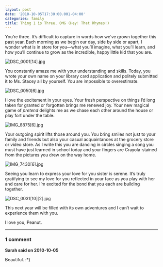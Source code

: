 ```yaml
---
layout: post
date: '2010-10-05T17:30:00.001-04:00'
categories: family
title: Thing 1 is Three, OMG (Hey! That Rhymes!)
---
```



You’re three. It’s difficult to capture in words how we’ve grown together this past year. Each morning as we begin our day, side by side or apart, I wonder what is in store for you—what you’ll imagine, what you’ll learn, and how you’ll continue to grow as the incredible, happy little kid that you are.  

![DSC_0001[14].jpg](/assets/2010/DSC_0001[14].jpg)

You constantly amaze me with your understanding and skills. Today, you wrote your own name on your library card application and politely submitted it to Ms. Stacey all by yourself. You are impossible to overestimate.  

![DSC_0050[6].jpg](/assets/2010/DSC_0050[6].jpg)

I love the excitement in your eyes. Your fresh perspective on things I’d long taken for granted or forgotten brings me renewed joy. Your new magical game of *pretend* delights me as we chase each other around the house or play fort under the table.  

![IMG_6875[6].jpg](/assets/2010/IMG_6875[6].jpg)

Your outgoing spirit lifts those around you. You bring smiles not just to your family and friends but also your casual acquaintances at the grocery store or video store. As I write this you are dancing in circles singing a song you must have just learned in school today and your fingers are Crayola-stained from the pictures you drew on the way home.  

![IMG_7430[6].jpg](/assets/2010/IMG_7430[6].jpg)

Seeing you learn to express your love for you sister is serene. It’s truly gratifying to see my love for you reflected in your face as you play with her and care for her. I’m excited for the bond that you each are building together.  

![DSC_0031[10][2].jpg](/assets/2010/DSC_0031[10][2].jpg)

This next year will be filled with its own adventures and I can’t wait to experience them with you.

I love you, Peanut.

---

### 1 comment

**Sarah said on 2010-10-05**

Beautiful.  :*)

